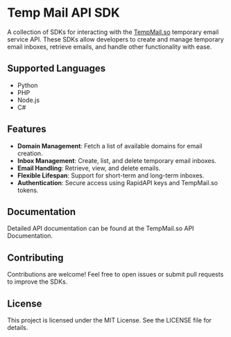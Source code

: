 # Temp Mail API SDK

A collection of SDKs for interacting with the [TempMail.so](https://tempmail.so) temporary email service API. These SDKs allow developers to create and manage temporary email inboxes, retrieve emails, and handle other functionality with ease.  

## Supported Languages  

- Python
- PHP  
- Node.js
- C#

## Features  
- **Domain Management**: Fetch a list of available domains for email creation.  
- **Inbox Management**: Create, list, and delete temporary email inboxes.  
- **Email Handling**: Retrieve, view, and delete emails.  
- **Flexible Lifespan**: Support for short-term and long-term inboxes.  
- **Authentication**: Secure access using RapidAPI keys and TempMail.so tokens.  

## Documentation

Detailed API documentation can be found at the TempMail.so API Documentation.

## Contributing

Contributions are welcome! Feel free to open issues or submit pull requests to improve the SDKs.

## License
This project is licensed under the MIT License. See the LICENSE file for details.
